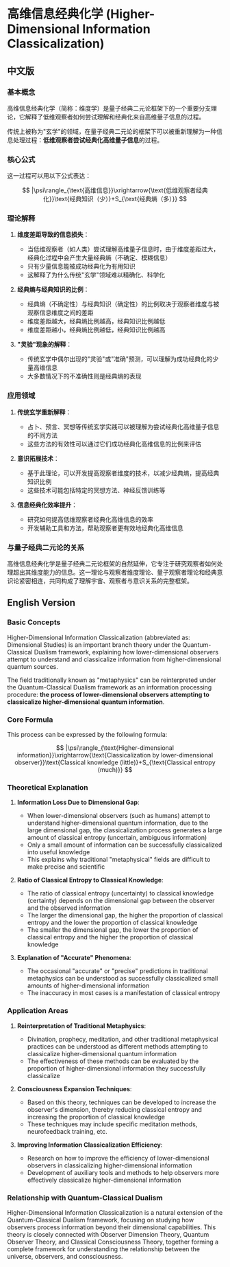# 高维信息经典化学 (Higher-Dimensional Information Classicalization)

## 中文版

### 基本概念

高维信息经典化学（简称：维度学）是量子经典二元论框架下的一个重要分支理论，它解释了低维观察者如何尝试理解和经典化来自高维量子信息的过程。

传统上被称为"玄学"的领域，在量子经典二元论的框架下可以被重新理解为一种信息处理过程：**低维观察者尝试经典化高维量子信息**的过程。

### 核心公式

这一过程可以用以下公式表达：

$$
|\psi\rangle_{\text{高维信息}}\xrightarrow{\text{低维观察者经典化}}\text{经典知识（少）}+S_{\text{经典熵（多）}}
$$

### 理论解释

1. **维度差距导致的信息损失**：
   - 当低维观察者（如人类）尝试理解高维量子信息时，由于维度差距过大，经典化过程中会产生大量经典熵（不确定、模糊信息）
   - 只有少量信息能被成功经典化为有用知识
   - 这解释了为什么传统"玄学"领域难以精确化、科学化

2. **经典熵与经典知识的比例**：
   - 经典熵（不确定性）与经典知识（确定性）的比例取决于观察者维度与被观察信息维度之间的差距
   - 维度差距越大，经典熵比例越高，经典知识比例越低
   - 维度差距越小，经典熵比例越低，经典知识比例越高

3. **"灵验"现象的解释**：
   - 传统玄学中偶尔出现的"灵验"或"准确"预测，可以理解为成功经典化的少量高维信息
   - 大多数情况下的不准确性则是经典熵的表现

### 应用领域

1. **传统玄学重新解释**：
   - 占卜、预言、冥想等传统玄学实践可以被理解为尝试经典化高维量子信息的不同方法
   - 这些方法的有效性可以通过它们成功经典化高维信息的比例来评估

2. **意识拓展技术**：
   - 基于此理论，可以开发提高观察者维度的技术，以减少经典熵，提高经典知识比例
   - 这些技术可能包括特定的冥想方法、神经反馈训练等

3. **信息经典化效率提升**：
   - 研究如何提高低维观察者经典化高维信息的效率
   - 开发辅助工具和方法，帮助观察者更有效地经典化高维信息

### 与量子经典二元论的关系

高维信息经典化学是量子经典二元论框架的自然延伸，它专注于研究观察者如何处理超出其维度能力的信息。这一理论与观察者维度理论、量子观察者理论和经典意识论紧密相连，共同构成了理解宇宙、观察者与意识关系的完整框架。

## English Version

### Basic Concepts

Higher-Dimensional Information Classicalization (abbreviated as: Dimensional Studies) is an important branch theory under the Quantum-Classical Dualism framework, explaining how lower-dimensional observers attempt to understand and classicalize information from higher-dimensional quantum sources.

The field traditionally known as "metaphysics" can be reinterpreted under the Quantum-Classical Dualism framework as an information processing procedure: **the process of lower-dimensional observers attempting to classicalize higher-dimensional quantum information**.

### Core Formula

This process can be expressed by the following formula:

$$
|\psi\rangle_{\text{Higher-dimensional information}}\xrightarrow{\text{Classicalization by lower-dimensional observer}}\text{Classical knowledge (little)}+S_{\text{Classical entropy (much)}}
$$

### Theoretical Explanation

1. **Information Loss Due to Dimensional Gap**:
   - When lower-dimensional observers (such as humans) attempt to understand higher-dimensional quantum information, due to the large dimensional gap, the classicalization process generates a large amount of classical entropy (uncertain, ambiguous information)
   - Only a small amount of information can be successfully classicalized into useful knowledge
   - This explains why traditional "metaphysical" fields are difficult to make precise and scientific

2. **Ratio of Classical Entropy to Classical Knowledge**:
   - The ratio of classical entropy (uncertainty) to classical knowledge (certainty) depends on the dimensional gap between the observer and the observed information
   - The larger the dimensional gap, the higher the proportion of classical entropy and the lower the proportion of classical knowledge
   - The smaller the dimensional gap, the lower the proportion of classical entropy and the higher the proportion of classical knowledge

3. **Explanation of "Accurate" Phenomena**:
   - The occasional "accurate" or "precise" predictions in traditional metaphysics can be understood as successfully classicalized small amounts of higher-dimensional information
   - The inaccuracy in most cases is a manifestation of classical entropy

### Application Areas

1. **Reinterpretation of Traditional Metaphysics**:
   - Divination, prophecy, meditation, and other traditional metaphysical practices can be understood as different methods attempting to classicalize higher-dimensional quantum information
   - The effectiveness of these methods can be evaluated by the proportion of higher-dimensional information they successfully classicalize

2. **Consciousness Expansion Techniques**:
   - Based on this theory, techniques can be developed to increase the observer's dimension, thereby reducing classical entropy and increasing the proportion of classical knowledge
   - These techniques may include specific meditation methods, neurofeedback training, etc.

3. **Improving Information Classicalization Efficiency**:
   - Research on how to improve the efficiency of lower-dimensional observers in classicalizing higher-dimensional information
   - Development of auxiliary tools and methods to help observers more effectively classicalize higher-dimensional information

### Relationship with Quantum-Classical Dualism

Higher-Dimensional Information Classicalization is a natural extension of the Quantum-Classical Dualism framework, focusing on studying how observers process information beyond their dimensional capabilities. This theory is closely connected with Observer Dimension Theory, Quantum Observer Theory, and Classical Consciousness Theory, together forming a complete framework for understanding the relationship between the universe, observers, and consciousness. 